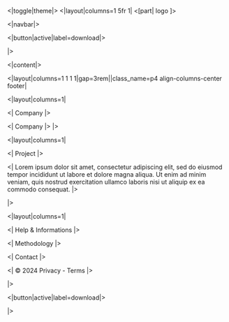 <|toggle|theme|>
<|layout|columns=1 5fr 1|
<[part|
logo
]>

<|navbar|>

<|button|active|label=download|>

|>


<|content|>

<|layout|columns=1 1 1 1|gap=3rem||class_name=p4 align-columns-center footer|

<|layout|columns=1|

<| Company |>

<| Company |>
|>


<|layout|columns=1|

<| Project |>

<| 
Lorem ipsum dolor sit amet, consectetur adipiscing elit, sed do eiusmod tempor incididunt ut labore et dolore magna aliqua. Ut enim ad minim veniam, quis nostrud exercitation ullamco laboris nisi ut aliquip ex ea commodo consequat. 
|>

|>

<|layout|columns=1|

<| Help & Informations |>

<| Methodology |>

<| Contact |>

<| © 2024 Privacy - Terms    |>

|>


<|button|active|label=download|>

|>